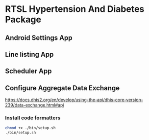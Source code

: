 # RTSL Hypertension And Diabetes Package

## Android Settings App
## Line listing App
## Scheduler App
## Configure Aggregate Data Exchange
https://docs.dhis2.org/en/develop/using-the-api/dhis-core-version-239/data-exchange.html#api

### Install code formatters
```bash
chmod +x ./bin/setup.sh
./bin/setup.sh
```


